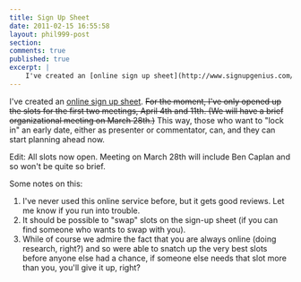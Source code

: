 ```yaml
---
title: Sign Up Sheet
date: 2011-02-15 16:55:58
layout: phil999-post
section:
comments: true
published: true
excerpt: |
    I've created an [online sign up sheet](http://www.signupgenius.com/go/philosophy). For the moment, I've only opened up the slots for the first two meetings...
---
```


I've created an [online sign up sheet](http://www.signupgenius.com/go/philosophy). ~~For the moment, I've only opened up the slots for the first two meetings, April 4th and 11th. (We will have a brief organizational meeting on March 28th.)~~ This way, those who want to "lock in" an early date, either as presenter or commentator, can, and they can start planning ahead now.

Edit: All slots now open. Meeting on March 28th will include Ben Caplan and so won't be quite so brief.

Some notes on this: 

1. I've never used this online service before, but it gets good reviews. Let me know if you run into trouble.
2. It should be possible to "swap" slots on the sign-up sheet (if you can find someone who wants to swap with you).
3. While of course we admire the fact that you are always online (doing research, right?) and so were able to snatch up the very best slots before anyone else had a chance, if someone else needs that slot more than you, you'll give it up, right?
